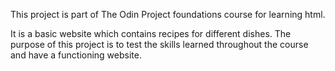 This project is part of The Odin Project foundations course for learning html.

It is a basic website which contains recipes for different dishes. The purpose of this project is to test the skills learned throughout the course and have a functioning website.
